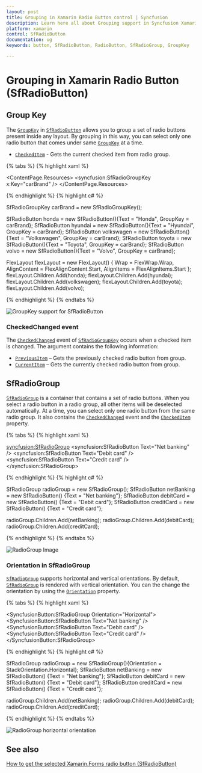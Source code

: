 ```yaml
---
layout: post
title: Grouping in Xamarin Radio Button control | Syncfusion
description: Learn here all about Grouping support in Syncfusion Xamarin Radio Button (SfRadioButton) control and more.
platform: xamarin
control: SfRadioButton
documentation: ug 
keywords: button, SfRadioButton, RadioButton, SfRadioGroup, GroupKey

---
```


# Grouping in Xamarin Radio Button (SfRadioButton)

## Group Key

The [`GroupKey`](https://help.syncfusion.com/cr/xamarin/Syncfusion.XForms.Buttons.SfRadioButton.html#Syncfusion_XForms_Buttons_SfRadioButton_GroupKey) in [`SfRadioButton`](https://help.syncfusion.com/cr/xamarin/Syncfusion.XForms.Buttons.SfRadioButton.html) allows you to group a set of radio buttons present inside any layout. By grouping in this way, you can select only one radio button that comes under same [`GroupKey`](https://help.syncfusion.com/cr/xamarin/Syncfusion.XForms.Buttons.SfRadioButton.html#Syncfusion_XForms_Buttons_SfRadioButton_GroupKey) at a time.

* [`CheckedItem`](https://help.syncfusion.com/cr/xamarin/Syncfusion.XForms.Buttons.SfRadioGroupKey.html#Syncfusion_XForms_Buttons_SfRadioGroupKey_CheckedItem) - Gets the current checked item from radio group.

{% tabs %}
{% highlight xaml %}

<ContentPage.Resources>
    <syncfusion:SfRadioGroupKey x:Key="carBrand" />
</ContentPage.Resources>

<FlexLayout Wrap="Wrap" AlignItems="Start" AlignContent="Start">
    <syncfusion:SfRadioButton Text="Honda" GroupKey="{StaticResource carBrand}"/>
    <syncfusion:SfRadioButton Text="Hyundai" GroupKey="{StaticResource carBrand}"/>
    <syncfusion:SfRadioButton Text="Volkswagen" GroupKey="{StaticResource carBrand}"/>
    <syncfusion:SfRadioButton Text="Toyota" GroupKey="{StaticResource carBrand}"/>
    <syncfusion:SfRadioButton Text="Volvo" GroupKey="{StaticResource carBrand}"/>
</FlexLayout>

{% endhighlight %}
{% highlight c# %}

SfRadioGroupKey carBrand = new SfRadioGroupKey();

SfRadioButton honda = new SfRadioButton(){Text = "Honda", GroupKey = carBrand};
SfRadioButton hyundai = new SfRadioButton(){Text = "Hyundai", GroupKey = carBrand};
SfRadioButton volkswagen = new SfRadioButton(){Text = "Volkswagen", GroupKey = carBrand};
SfRadioButton toyota = new SfRadioButton(){Text = "Toyota", GroupKey = carBrand};
SfRadioButton volvo = new SfRadioButton(){Text = "Volvo", GroupKey = carBrand};

FlexLayout flexLayout = new FlexLayout()
{
    Wrap = FlexWrap.Wrap,
    AlignContent = FlexAlignContent.Start,
    AlignItems = FlexAlignItems.Start
};
flexLayout.Children.Add(honda);
flexLayout.Children.Add(hyundai);
flexLayout.Children.Add(volkswagen);
flexLayout.Children.Add(toyota);
flexLayout.Children.Add(volvo);

{% endhighlight %}
{% endtabs %}

![GroupKey support for SfRadioButton](Images/GroupKey.png)

### CheckedChanged event

The [`CheckedChanged`](https://help.syncfusion.com/cr/xamarin/Syncfusion.XForms.Buttons.SfRadioGroupKey.html) event of [`SfRadioGroupKey`](https://help.syncfusion.com/cr/xamarin/Syncfusion.XForms.Buttons.SfRadioGroupKey.html) occurs when a checked item is changed. The argument contains the following information:

* [`PreviousItem`](https://help.syncfusion.com/cr/xamarin/Syncfusion.XForms.Buttons.CheckedChangedEventArgs.html#Syncfusion_XForms_Buttons_CheckedChangedEventArgs_PreviousItem) – Gets the previously checked radio button from group.
* [`CurrentItem`](https://help.syncfusion.com/cr/xamarin/Syncfusion.XForms.Buttons.CheckedChangedEventArgs.html#Syncfusion_XForms_Buttons_CheckedChangedEventArgs_CurrentItem) – Gets the currently checked radio button from group.

## SfRadioGroup

[`SfRadioGroup`](https://help.syncfusion.com/cr/xamarin/Syncfusion.XForms.Buttons.SfRadioGroup.html) is a container that contains a set of radio buttons. When you select a radio button in a radio group, all other items will be deselected automatically. At a time, you can select only one radio button from the same radio group. It also contains the [`CheckedChanged`](https://help.syncfusion.com/cr/xamarin/Syncfusion.XForms.Buttons.SfRadioGroup.html#Syncfusion_XForms_Buttons_SfRadioGroup_CheckedChanged) event and the [`CheckedItem`](https://help.syncfusion.com/cr/xamarin/Syncfusion.XForms.Buttons.SfRadioGroup.html#Syncfusion_XForms_Buttons_SfRadioGroup_CheckedItem) property.

{% tabs %}
{% highlight xaml %}

<syncfusion:SfRadioGroup>
    <syncfusion:SfRadioButton Text="Net banking" />
    <syncfusion:SfRadioButton Text="Debit card" />
    <syncfusion:SfRadioButton Text="Credit card" />
</syncfusion:SfRadioGroup>

{% endhighlight %}
{% highlight c# %}

SfRadioGroup radioGroup = new SfRadioGroup();
SfRadioButton netBanking = new SfRadioButton() {Text = "Net banking"};
SfRadioButton debitCard = new SfRadioButton() {Text = "Debit card"};
SfRadioButton creditCard = new SfRadioButton() {Text = "Credit card"};

radioGroup.Children.Add(netBanking);
radioGroup.Children.Add(debitCard);
radioGroup.Children.Add(creditCard);

{% endhighlight %}
{% endtabs %}

![RadioGroup Image](Images/RadioGroup.png)

### Orientation in SfRadioGroup

[`SfRadioGroup`](https://help.syncfusion.com/cr/xamarin/Syncfusion.XForms.Buttons.SfRadioGroup.html) supports horizontal and vertical orientations. By default, [`SfRadioGroup`](https://help.syncfusion.com/cr/xamarin/Syncfusion.XForms.Buttons.SfRadioGroup.html) is rendered with vertical orientation. You can the change the orientation by using the [`Orientation`](https://help.syncfusion.com/cr/xamarin/Syncfusion.XForms.Buttons.SwitchOrientation.html) property.

{% tabs %}
{% highlight xaml %}

<SyncfusionButton:SfRadioGroup Orientation="Horizontal">
    <SyncfusionButton:SfRadioButton Text="Net banking" />
    <SyncfusionButton:SfRadioButton Text="Debit card" />
    <SyncfusionButton:SfRadioButton Text="Credit card" />
</SyncfusionButton:SfRadioGroup>

{% endhighlight %}
{% highlight c# %}

SfRadioGroup radioGroup = new SfRadioGroup(){Orientation = StackOrientation.Horizontal};
SfRadioButton netBanking = new SfRadioButton() {Text = "Net banking"};
SfRadioButton debitCard = new SfRadioButton() {Text = "Debit card"};
SfRadioButton creditCard = new SfRadioButton() {Text = "Credit card"};

radioGroup.Children.Add(netBanking);
radioGroup.Children.Add(debitCard);
radioGroup.Children.Add(creditCard);

{% endhighlight %}
{% endtabs %}

![RadioGroup horizontal orientation](Images/Orientation.png)

## See also

[How to get the selected Xamarin.Forms radio button (SfRadioButton)](https://support.syncfusion.com/kb/article/9506/how-to-get-the-selected-xamarin-forms-radiobutton)
